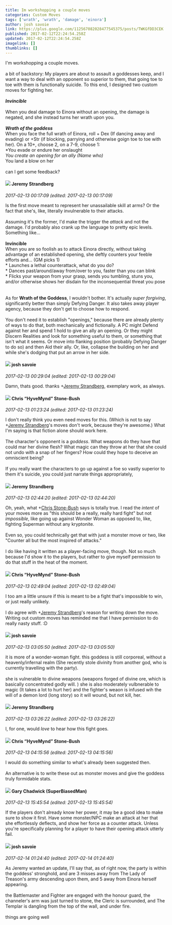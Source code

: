 ```yaml
---
title: Im workshopping a couple moves
categories: Custom Moves
tags: ['wrath', 'wrath', 'damage', 'einora']
author: josh savoie
link: https://plus.google.com/112567082028477545375/posts/TWKGfDD3CEK
published: 2017-02-12T22:24:54.258Z
updated: 2017-02-12T22:24:54.258Z
imagelink: []
thumblinks: []
---
```


I&#39;m workshopping a couple moves.<br /><br />a bit of backstory: My players are about to assault  a goddesses keep, and I want a way to deal with an opponent so superior to them, that going toe to toe with them is functionally suicide. To this end, I designed two custom moves for fighting her.<br /><br /><b>*Invincible*</b><br /><br />When you deal damage to Einora without an opening, the damage is negated, and she instead turns her wrath upon you.<br /><br /><b>*Wrath of the goddess*</b><br />When you  face the full wrath of Einora, roll + Dex (If dancing away and evading) or +Str (if blocking, parrying and otherwise goign toe to toe with her). On a 10+, choose 2, on a 7-9, choose 1:<br />*You evade or endure her onslaught<br />*You create an opening for an ally (Name who)<br />* You land a blow on her<br /><br />can I get some feedback?
<div id='comment z12kfxcqnprggtiwy04ce3xbjvjpxluoc2w'>
  <h4><img src='{{site.baseurl}}//images/avatars/102595580176380683252_photo.jpg'> Jeremy Strandberg</h4>
      <p><cite>2017-02-13 00:17:09 (edited: 2017-02-13 00:17:09)</cite></p>
        <p>Is the first move meant to represent her unassailable skill at arms? Or the fact that she&#39;s, like, literally invulnerable to their attacks.<br /><br />Assuming it&#39;s the former, I&#39;d make the trigger  the <i>attack</i> and not the damage. I&#39;d probably also crank up the language to pretty epic levels.  Something like...<br /><br /><b>Invincible</b><br />When you are so foolish as to attack Einora directly, without taking advantage of an established opening, she deftly counters your feeble efforts and... (GM picks 1)<br />* Launches a lethal counterattack, what do you do?<br />* Dances past/around/away from/over to you, faster than you can blink<br />*  Flicks your weapon from your grasp, sends you tumbling, stuns you, and/or otherwise shows her disdain for the inconsequential threat you pose<br /><br /><br />As for <b>Wrath of the Goddess</b>, I wouldn&#39;t bother. It&#39;s actually <i>super forgiving</i>, significantly better than simply Defying Danger.  It also takes away player agency, because they don&#39;t get to choose how to respond.<br /><br />You don&#39;t need it to establish &quot;openings,&quot; because there are already plenty of ways to do that, both mechanically and fictionally.  A PC might Defend against her and spend 1 hold to give an ally an opening. Or they might Discern Realities and look for something useful to them, or something that isn&#39;t what it seems.  Or move into flanking position (probably Defying Danger to do so) and then Aid their ally.  Or, like, collapse the building on her and while she&#39;s dodging that put an arrow in her side.</p>
</div>
        

<div id='comment z12kfxcqnprggtiwy04ce3xbjvjpxluoc2w'>
  <h4><img src='{{site.baseurl}}//images/avatars/112567082028477545375_photo.jpg'> josh savoie</h4>
      <p><cite>2017-02-13 00:29:04 (edited: 2017-02-13 00:29:04)</cite></p>
        <p>Damn, thats good. thanks <span class="proflinkWrapper"><span class="proflinkPrefix">+</span><a class="proflink" href="https://plus.google.com/102595580176380683252" oid="102595580176380683252">Jeremy Strandberg</a></span>, exemplary work, as always.</p>
</div>
        

<div id='comment z12kfxcqnprggtiwy04ce3xbjvjpxluoc2w'>
  <h4><img src='{{site.baseurl}}//images/avatars/108053817066303198241_photo.jpg'> Chris “HyveMynd” Stone-Bush</h4>
      <p><cite>2017-02-13 01:23:24 (edited: 2017-02-13 01:23:24)</cite></p>
        <p>I don&#39;t really think you even need moves for this. (Which is not to say <span class="proflinkWrapper"><span class="proflinkPrefix">+</span><a class="proflink" href="https://plus.google.com/102595580176380683252" oid="102595580176380683252">Jeremy Strandberg</a></span>&#39;s moves don&#39;t work, because they&#39;re awesome.) What I&#39;m saying is that fiction alone should work here.<br /><br />The character&#39;s opponent is a <i>goddess</i>. What weapons do they have that could mar her divine flesh? What magic can they throw at her that she could not undo with a snap of her fingers? How could they hope to deceive an omniscient being?<br /><br />If you really want the characters to go up against a foe so vastly superior to them it&#39;s suicide, you could just narrate things appropriately,</p>
</div>
        

<div id='comment z12kfxcqnprggtiwy04ce3xbjvjpxluoc2w'>
  <h4><img src='{{site.baseurl}}//images/avatars/102595580176380683252_photo.jpg'> Jeremy Strandberg</h4>
      <p><cite>2017-02-13 02:44:20 (edited: 2017-02-13 02:44:20)</cite></p>
        <p>Oh, yeah, what <span class="proflinkWrapper"><span class="proflinkPrefix">+</span><a class="proflink" href="https://plus.google.com/108053817066303198241" oid="108053817066303198241">Chris Stone-Bush</a></span> says is totally true. I read the <i>intent</i> of your moves more as &quot;this should be a really, really hard fight&quot; but not <i>impossible</i>, like going up against Wonder Woman as opposed to, like, fighting Superman without any kryptonite. <br /><br />Even so, you could technically get that with just a monster move or two, like &quot;Counter all but the most inspired of attacks.&quot;<br /><br />I do like having it written as a player-facing move, though. Not so much because I&#39;d show it to the players, but rather to give myself permission to do that stuff in the heat of the moment.</p>
</div>
        

<div id='comment z12kfxcqnprggtiwy04ce3xbjvjpxluoc2w'>
  <h4><img src='{{site.baseurl}}//images/avatars/108053817066303198241_photo.jpg'> Chris “HyveMynd” Stone-Bush</h4>
      <p><cite>2017-02-13 02:49:04 (edited: 2017-02-13 02:49:04)</cite></p>
        <p>I too am a little unsure if this is meant to be a fight that&#39;s impossible to win, or just really unlikely.<br /><br />I do agree with <span class="proflinkWrapper"><span class="proflinkPrefix">+</span><a class="proflink" href="https://plus.google.com/102595580176380683252" oid="102595580176380683252">Jeremy Strandberg</a></span>&#39;s reason for writing down the move. Writing out custom moves has reminded me that I have permission to do really nasty stuff. :D</p>
</div>
        

<div id='comment z12kfxcqnprggtiwy04ce3xbjvjpxluoc2w'>
  <h4><img src='{{site.baseurl}}//images/avatars/112567082028477545375_photo.jpg'> josh savoie</h4>
      <p><cite>2017-02-13 03:05:50 (edited: 2017-02-13 03:05:50)</cite></p>
        <p>it is more of a wonder-woman fight. this goddess is still corporeal, without a heavenly/infernal realm (She recently stole divinity from another god, who is currently travelling with the party).<br /><br />she is vulnerable to divine weapons (weapons forged of divine ore, which is basically concentrated godly will. ) she is also moderately vulbnerable to magic (It takes a lot to hurt her) and the fighter&#39;s weaon is infused wih the will of a demon lord (long story) so it will wound, but not kill, her.</p>
</div>
        

<div id='comment z12kfxcqnprggtiwy04ce3xbjvjpxluoc2w'>
  <h4><img src='{{site.baseurl}}//images/avatars/102595580176380683252_photo.jpg'> Jeremy Strandberg</h4>
      <p><cite>2017-02-13 03:26:22 (edited: 2017-02-13 03:26:22)</cite></p>
        <p>I, for one, would <i>love</i> to hear how this fight goes.</p>
</div>
        

<div id='comment z12kfxcqnprggtiwy04ce3xbjvjpxluoc2w'>
  <h4><img src='{{site.baseurl}}//images/avatars/108053817066303198241_photo.jpg'> Chris “HyveMynd” Stone-Bush</h4>
      <p><cite>2017-02-13 04:15:56 (edited: 2017-02-13 04:15:56)</cite></p>
        <p>I would do something similar to what&#39;s already been suggested then.<br /><br />An alternative is to write these out as monster moves and give the goddess truly formidable stats.</p>
</div>
        

<div id='comment z12kfxcqnprggtiwy04ce3xbjvjpxluoc2w'>
  <h4><img src='{{site.baseurl}}//images/avatars/116608326050301336060_photo.jpg'> Gary Chadwick (SuperBiasedMan)</h4>
      <p><cite>2017-02-13 15:45:54 (edited: 2017-02-13 15:45:54)</cite></p>
        <p>If the players don&#39;t already know her power, it may be a good idea to make sure to show it first. Have some monster/NPC make an attack at her that she effortlessly deflects, and show her force as a counter attack. Unless you&#39;re specifically planning for a player to have their opening attack utterly fail.</p>
</div>
        

<div id='comment z12kfxcqnprggtiwy04ce3xbjvjpxluoc2w'>
  <h4><img src='{{site.baseurl}}//images/avatars/112567082028477545375_photo.jpg'> josh savoie</h4>
      <p><cite>2017-02-14 01:24:40 (edited: 2017-02-14 01:24:40)</cite></p>
        <p>As Jeremy wanted an update, I&#39;ll say that, as of right now, the party is within the goddess&#39;  stronghold, and are 3 misses away from The Lady of Treason&#39;s army descending upon them, and 5 away from Einora herself appearing.<br /><br />the Battlemaster and Fighter are engaged with the honour guard, the channeler&#39;s arm was just turned to stone,  the Cleric is surrounded, and The Templar  is dangling from the top of the wall, and under fire.<br /><br />things are going well</p>
</div>
        